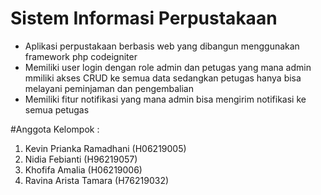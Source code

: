 # Sistem Informasi Perpustakaan
* Aplikasi perpustakaan berbasis web yang dibangun menggunakan framework php codeigniter
* Memiliki user login dengan role admin dan petugas yang mana admin mmiliki akses CRUD ke semua data sedangkan petugas hanya bisa melayani peminjaman dan pengembalian
* Memiliki fitur notifikasi yang mana admin bisa mengirim notifikasi ke semua petugas

#Anggota Kelompok :
1. Kevin Prianka Ramadhani 	(H06219005)
2. Nidia Febianti		(H96219057)
3. Khofifa Amalia		(H06219006)
4. Ravina Arista Tamara 	(H76219032)

